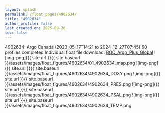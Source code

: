 ```yaml
---
layout: splash
permalink: /float_pages/4902634/
title: "4902634"
author_profile: false
last_created_on: 2025-09-26
toc: false
---
```

 
4902634: Argo Canada (2023-05-17T14:21 to 2024-12-27T07:45)
60 profiles completed
Individual float file download: [BGC_Argo_Plus_Global](https://ftp.soest.hawaii.edu/bgc_argo_plus/Individual_Floats/outliers_removed/4902634_Sprof_processed.nc)
![img-png]({{ site.url }}{{ site.baseurl }}/assets/images/float_figures/4902634/01_4902634_map.png
![img-png]({{ site.url }}{{ site.baseurl }}/assets/images/float_figures/4902634/4902634_DOXY.png
![img-png]({{ site.url }}{{ site.baseurl }}/assets/images/float_figures/4902634/4902634_PRES.png
![img-png]({{ site.url }}{{ site.baseurl }}/assets/images/float_figures/4902634/4902634_PSAL.png
![img-png]({{ site.url }}{{ site.baseurl }}/assets/images/float_figures/4902634/4902634_TEMP.png
